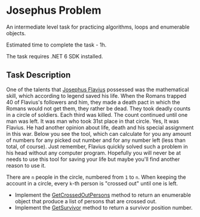# Josephus Problem

An intermediate level task for practicing algorithms, loops and enumerable objects.

Estimated time to complete the task - 1h.

The task requires .NET 6 SDK installed.


## Task Description

One of the talents that [Josephus Flavius](https://en.wikipedia.org/wiki/Josephus_problem) possessed was the mathematical skill, which according to legend saved his life. When the Romans trapped 40 of Flavius's followers and him, they made a death pact in which the Romans would not get them, they rather be dead. They took deadly counts in a circle of soldiers. Each third was killed. The count continued until one man was left. It was man who took 31st place in that circle. Yes, It was Flavius. He had another opinion about life, death and his special assignment in this war. Below you see the tool, which can calculate for you any amount of numbers for any picked out number and for any number left (less than total, of course). Just remember, Flavius quickly solved such a problem in his head without any computer program. Hopefully you will never be at needs to use this tool for saving your life but maybe you'll find another reason to use it.

There are `n` people in the circle, numbered from `1` to `n`. When keeping the account in a circle, every `k`-th person is "crossed out" until one is left.

* Implement the [GetCrossedOutPersons](JosephusProblem/JosephusFlavius.cs#L20) method to return an enumerable object that produce a list of persons that are crossed out.
* Implement the [GetSurvivor](JosephusProblem/JosephusFlavius.cs#L29) method to return a survivor position number.
